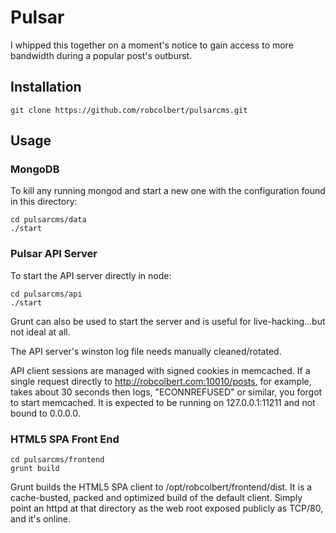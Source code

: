 # Pulsar

I whipped this together on a moment's notice to gain access to more bandwidth
during a popular post's outburst.

## Installation

```
git clone https://github.com/robcolbert/pulsarcms.git
```

## Usage


### MongoDB

To kill any running mongod and start a new one with the configuration
found in this directory:

```
cd pulsarcms/data
./start
```

### Pulsar API Server
To start the API server directly in node: 

```
cd pulsarcms/api
./start
```

Grunt can also be used to start the server and is useful for live-hacking...but not ideal at all.

The API server's winston log file needs manually cleaned/rotated.

API client sessions are managed with signed cookies in memcached. If a single
request directly to http://robcolbert.com:10010/posts, for example, takes about
30 seconds then logs, "ECONNREFUSED" or similar, you forgot to start memcached.
It is expected to be running on 127.0.0.1:11211 and not bound to 0.0.0.0.

### HTML5 SPA Front End

```
cd pulsarcms/frontend
grunt build
```

Grunt builds the HTML5 SPA client to /opt/robcolbert/frontend/dist. It is a
cache-busted, packed and optimized build of the default client. Simply point an
httpd at that directory as the web root exposed publicly as TCP/80, and it's
online.
